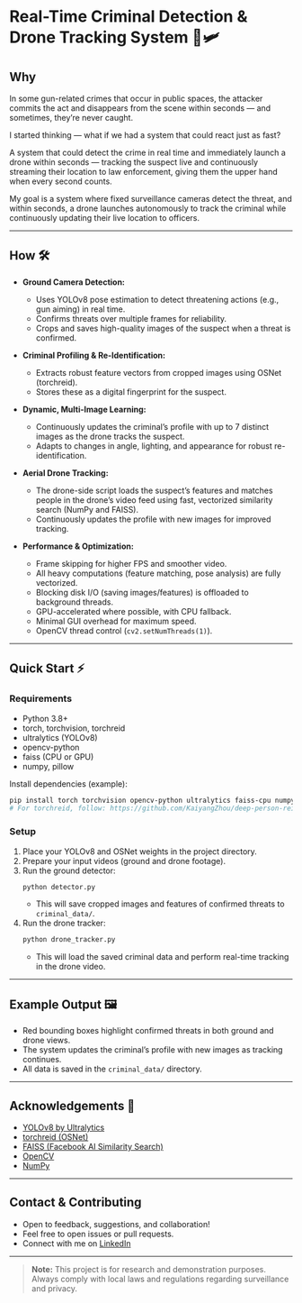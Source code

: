 # Real-Time Criminal Detection & Drone Tracking System 🚨🛩️

## Why
In some gun-related crimes that occur in public spaces, the attacker commits the act and disappears from the scene within seconds — and sometimes, they’re never caught.

I started thinking — what if we had a system that could react just as fast?

A system that could detect the crime in real time and immediately launch a drone within seconds — tracking the suspect live and continuously streaming their location to law enforcement, giving them the upper hand when every second counts.

My goal is a system where fixed surveillance cameras detect the threat, and within seconds, a drone launches autonomously to track the criminal while continuously updating their live location to officers.

---

## How 🛠️

- **Ground Camera Detection:**
  - Uses YOLOv8 pose estimation to detect threatening actions (e.g., gun aiming) in real time.
  - Confirms threats over multiple frames for reliability.
  - Crops and saves high-quality images of the suspect when a threat is confirmed.

- **Criminal Profiling & Re-Identification:**
  - Extracts robust feature vectors from cropped images using OSNet (torchreid).
  - Stores these as a digital fingerprint for the suspect.

- **Dynamic, Multi-Image Learning:**
  - Continuously updates the criminal’s profile with up to 7 distinct images as the drone tracks the suspect.
  - Adapts to changes in angle, lighting, and appearance for robust re-identification.

- **Aerial Drone Tracking:**
  - The drone-side script loads the suspect’s features and matches people in the drone’s video feed using fast, vectorized similarity search (NumPy and FAISS).
  - Continuously updates the profile with new images for improved tracking.

- **Performance & Optimization:**
  - Frame skipping for higher FPS and smoother video.
  - All heavy computations (feature matching, pose analysis) are fully vectorized.
  - Blocking disk I/O (saving images/features) is offloaded to background threads.
  - GPU-accelerated where possible, with CPU fallback.
  - Minimal GUI overhead for maximum speed.
  - OpenCV thread control (`cv2.setNumThreads(1)`).

---

## Quick Start ⚡

### Requirements
- Python 3.8+
- torch, torchvision, torchreid
- ultralytics (YOLOv8)
- opencv-python
- faiss (CPU or GPU)
- numpy, pillow

Install dependencies (example):
```bash
pip install torch torchvision opencv-python ultralytics faiss-cpu numpy pillow
# For torchreid, follow: https://github.com/KaiyangZhou/deep-person-reid
```

### Setup
1. Place your YOLOv8 and OSNet weights in the project directory.
2. Prepare your input videos (ground and drone footage).
3. Run the ground detector:
   ```bash
   python detector.py
   ```
   - This will save cropped images and features of confirmed threats to `criminal_data/`.
4. Run the drone tracker:
   ```bash
   python drone_tracker.py
   ```
   - This will load the saved criminal data and perform real-time tracking in the drone video.

---

## Example Output 🖼️
- Red bounding boxes highlight confirmed threats in both ground and drone views.
- The system updates the criminal’s profile with new images as tracking continues.
- All data is saved in the `criminal_data/` directory.

---

## Acknowledgements 🙏
- [YOLOv8 by Ultralytics](https://github.com/ultralytics/ultralytics)
- [torchreid (OSNet)](https://github.com/KaiyangZhou/deep-person-reid)
- [FAISS (Facebook AI Similarity Search)](https://github.com/facebookresearch/faiss)
- [OpenCV](https://opencv.org/)
- [NumPy](https://numpy.org/)

---

## Contact & Contributing
- Open to feedback, suggestions, and collaboration!
- Feel free to open issues or pull requests.
- Connect with me on [LinkedIn](https://www.linkedin.com/in/omprakash-patel-a06703279/)

---

> **Note:** This project is for research and demonstration purposes. Always comply with local laws and regulations regarding surveillance and privacy. 
